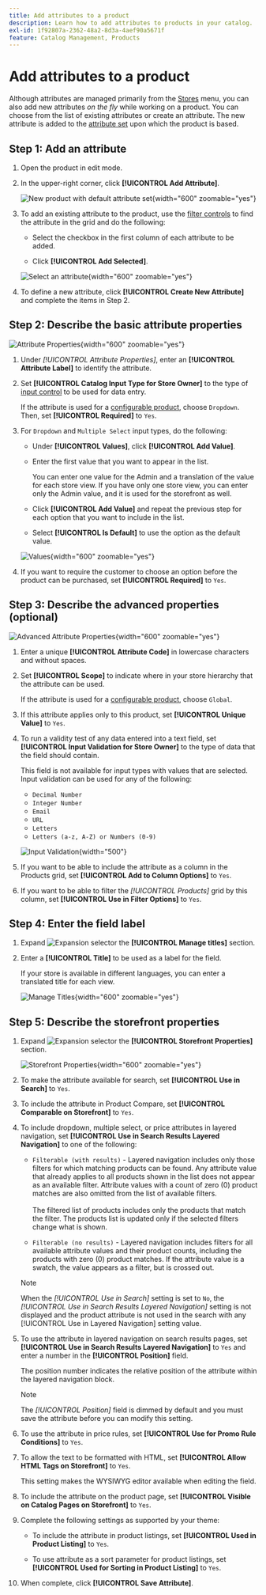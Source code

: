 ```yaml
---
title: Add attributes to a product
description: Learn how to add attributes to products in your catalog.
exl-id: 1f92807a-2362-48a2-8d3a-4aef90a5671f
feature: Catalog Management, Products
---
```

# Add attributes to a product

Although attributes are managed primarily from the [Stores](../stores-purchase/stores-menu.md) menu, you can also add new attributes _on the fly_ while working on a product. You can choose from the list of existing attributes or create an attribute. The new attribute is added to the [attribute set](../catalog/attribute-sets.md) upon which the product is based.

## Step 1: Add an attribute

1. Open the product in edit mode.

1. In the upper-right corner, click **[!UICONTROL Add Attribute]**.

   ![New product with default attribute set](./assets/product-attribute-add.png){width="600" zoomable="yes"}

1. To add an existing attribute to the product, use the [filter controls](../getting-started/admin-grid-controls.md) to find the attribute in the grid and do the following:

   - Select the checkbox in the first column of each attribute to be added.

   - Click **[!UICONTROL Add Selected]**.

   ![Select an attribute](./assets/product-attribute-add-select.png){width="600" zoomable="yes"}

1. To define a new attribute, click **[!UICONTROL Create New Attribute]** and complete the items in Step 2.

## Step 2: Describe the basic attribute properties

![Attribute Properties](./assets/product-attribute-add-new.png){width="600" zoomable="yes"}

1. Under _[!UICONTROL Attribute Properties]_, enter an **[!UICONTROL Attribute Label]** to identify the attribute.

1. Set **[!UICONTROL Catalog Input Type for Store Owner]** to the type of [input control](attributes-input-types.md) to be used for data entry.

   If the attribute is used for a [configurable product](product-create-configurable.md), choose `Dropdown`. Then, set **[!UICONTROL Required]** to `Yes`.

1. For `Dropdown` and `Multiple Select` input types, do the following:

   - Under **[!UICONTROL Values]**, click **[!UICONTROL Add Value]**.

   - Enter the first value that you want to appear in the list.

      You can enter one value for the Admin and a translation of the value for each store view. If you have only one store view, you can enter only the Admin value, and it is used for the storefront as well.

   - Click **[!UICONTROL Add Value]** and repeat the previous step for each option that you want to include in the list.

   - Select **[!UICONTROL Is Default]** to use the option as the default value.

   ![Values](./assets/product-attribute-add-values-colors.png){width="600" zoomable="yes"}

1. If you want to require the customer to choose an option before the product can be purchased, set **[!UICONTROL Required]** to `Yes`.

## Step 3: Describe the advanced properties (optional)

![Advanced Attribute Properties](./assets/product-attribute-advanced-attribute-properties.png){width="600" zoomable="yes"}

1. Enter a unique **[!UICONTROL Attribute Code]** in lowercase characters and without spaces.

1. Set **[!UICONTROL Scope]** to indicate where in your store hierarchy that the attribute can be used.

   If the attribute is used for a [configurable product](product-create-configurable.md), choose `Global`.

1. If this attribute applies only to this product, set **[!UICONTROL Unique Value]** to `Yes`.

1. To run a validity test of any data entered into a text field, set **[!UICONTROL Input Validation for Store Owner]** to the type of data that the field should contain.

   This field is not available for input types with values that are selected. Input validation can be used for any of the following:

   - `Decimal Number`
   - `Integer Number`
   - `Email`
   - `URL`
   - `Letters`
   - `Letters (a-z, A-Z) or Numbers (0-9)`

   ![Input Validation](./assets/product-attribute-input-validation.png){width="500"}

1. If you want to be able to include the attribute as a column in the Products grid, set **[!UICONTROL Add to Column Options]** to `Yes`.

1. If you want to be able to filter the _[!UICONTROL Products]_ grid by this column, set **[!UICONTROL Use in Filter Options]** to `Yes`.

## Step 4: Enter the field label

1. Expand ![Expansion selector](../assets/icon-display-expand.png) the **[!UICONTROL Manage titles]** section.

1. Enter a **[!UICONTROL Title]** to be used as a label for the field.

   If your store is available in different languages, you can enter a translated title for each view.

   ![Manage Titles](./assets/product-attribute-add-manage-titles.png){width="600" zoomable="yes"}

## Step 5: Describe the storefront properties

1. Expand ![Expansion selector](../assets/icon-display-expand.png) the **[!UICONTROL Storefront Properties]** section.

   ![Storefront Properties](./assets/product-attribute-add-storefront-properties.png){width="600" zoomable="yes"}

1. To make the attribute available for search, set **[!UICONTROL Use in Search]** to `Yes`.

1. To include the attribute in Product Compare, set **[!UICONTROL Comparable on Storefront]** to `Yes`.

1. To include dropdown, multiple select, or price attributes in layered navigation, set **[!UICONTROL Use in Search Results Layered Navigation]** to one of the following:

   - `Filterable (with results)` - Layered navigation includes only those filters for which matching products can be found. Any attribute value that already applies to all products shown in the list does not appear as an available filter. Attribute values with a count of zero (0) product matches are also omitted from the list of available filters.<br/><br/>The filtered list of products includes only the products that match the filter. The products list is updated only if the selected filters change what is shown.

   - `Filterable (no results)` - Layered navigation includes filters for all available attribute values and their product counts, including the products with zero (0) product matches. If the attribute value is a swatch, the value appears as a filter, but is crossed out.

   >[!NOTE]
   >
   >When the _[!UICONTROL Use in Search]_ setting is set to `No`, the _[!UICONTROL Use in Search Results Layered Navigation]_ setting is not displayed and the product attribute is not used in the search with any [!UICONTROL Use in Layered Navigation] setting value.

1. To use the attribute in layered navigation on search results pages, set **[!UICONTROL Use in Search Results Layered Navigation]** to `Yes` and enter a number in the **[!UICONTROL Position]** field.

   The position number indicates the relative position of the attribute within the layered navigation block.

   >[!NOTE]
   >
   >The _[!UICONTROL Position]_ field is dimmed by default and you must save the attribute before you can modify this setting.

1. To use the attribute in price rules, set **[!UICONTROL Use for Promo Rule Conditions]** to `Yes`.

1. To allow the text to be formatted with HTML, set **[!UICONTROL Allow HTML Tags on Storefront]** to `Yes`.

   This setting makes the WYSIWYG editor available when editing the field.

1. To include the attribute on the product page, set **[!UICONTROL Visible on Catalog Pages on Storefront]** to `Yes`.

1. Complete the following settings as supported by your theme:

   - To include the attribute in product listings, set **[!UICONTROL Used in Product Listing]** to `Yes`.

   - To use attribute as a sort parameter for product listings, set **[!UICONTROL Used for Sorting in Product Listing]** to `Yes`.

1. When complete, click **[!UICONTROL Save Attribute]**.
